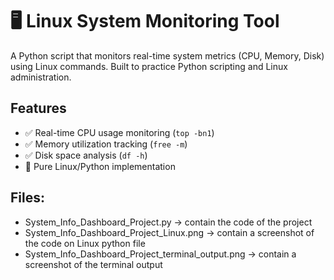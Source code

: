 
# 🖥️ Linux System Monitoring Tool

A Python script that monitors real-time system metrics (CPU, Memory, Disk) using Linux commands. Built to practice Python scripting and Linux administration.

## Features
- ✅ Real-time CPU usage monitoring (`top -bn1`)
- ✅ Memory utilization tracking (`free -m`)
- ✅ Disk space analysis (`df -h`)
- 🐧 Pure Linux/Python implementation

## Files:
- System_Info_Dashboard_Project.py -> contain the code of the project
- System_Info_Dashboard_Project_Linux.png -> contain a screenshot of the code on Linux python file
- System_Info_Dashboard_Project_terminal_output.png -> contain a screenshot of the terminal output

